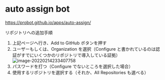 # auto assign bot



https://probot.github.io/apps/auto-assign/



リポジトリへの追加手順

1. 上記ページへ行き、Add to GitHub ボタンを押す
2. ユーザーもしくは、Organization を選択（Configure と書かれているのは認証がすでにいくつかのリポジトリで導入している証拠）
   ![image-20220214233407758](C:\Users\matum\AppData\Roaming\Typora\typora-user-images\image-20220214233407758.png)
3. パスワードを打つ（Configure でないところを選択した場合）
4. 使用するリポジトリを選択する（それか、All Repositories も選べる）



